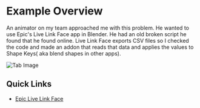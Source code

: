 # Example Overview
An animator on my team approached me with this problem. He wanted to use Epic's Live Link Face app in Blender. He had an old broken script he found that he found online. Live Link Face exports CSV files so I checked the code and made an addon that reads that data and applies the values to Shape Keys( aka blend shapes in other apps).

![Tab Image](./IMGs/FaceAnim.gif) 


## Quick Links
- [Epic Live Link Face](https://www.unrealengine.com/en-US/blog/new-live-link-face-ios-app-now-available-for-real-time-facial-capture-with-unreal-engine)

   

